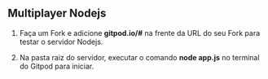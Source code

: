 ## Multiplayer Nodejs

1. Faça um Fork e adicione **gitpod.io/#** na frente da URL do seu Fork para testar o servidor Nodejs.

2. Na pasta raiz do servidor, executar o comando **node app.js** no terminal do Gitpod para iniciar.
